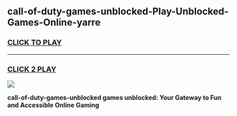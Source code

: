 
## call-of-duty-games-unblocked-Play-Unblocked-Games-Online-yarre
<h3>
<a href="https://premium76.site?title=call-of-duty-games-unblocked&ref=25A">CLICK TO PLAY</a></h3>
<hr>

<h3>
<a href="https://premium76.site?title=call-of-duty-games-unblocked&ref=25A">CLICK 2 PLAY</a>
  
</h3>

<a href="https://premium76.site?title=call-of-duty-games-unblocked&ref=25A"><img src="https://clearcache.store/games.png"></a>


**call-of-duty-games-unblocked games unblocked: Your Gateway to Fun and Accessible Online Gaming**
